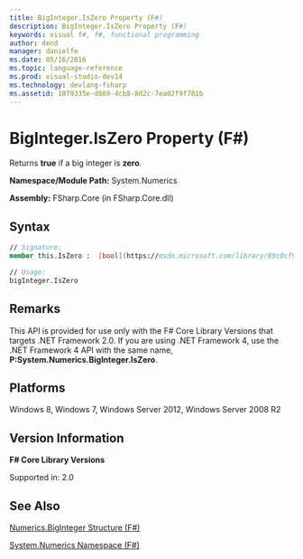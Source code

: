 ```yaml
---
title: BigInteger.IsZero Property (F#)
description: BigInteger.IsZero Property (F#)
keywords: visual f#, f#, functional programming
author: dend
manager: danielfe
ms.date: 05/16/2016
ms.topic: language-reference
ms.prod: visual-studio-dev14
ms.technology: devlang-fsharp
ms.assetid: 1079335e-d869-4cb8-8d2c-7ea02f9f701b 
---
```


# BigInteger.IsZero Property (F#)

Returns **true** if a big integer is **zero**.

**Namespace/Module Path:** System.Numerics

**Assembly:** FSharp.Core (in FSharp.Core.dll)


## Syntax

```fsharp
// Signature:
member this.IsZero :  [bool](https://msdn.microsoft.com/library/89c0cf9c-49ce-4207-a3be-555851a67dd5)

// Usage:
bigInteger.IsZero
```

## Remarks
This API is provided for use only with the F# Core Library Versions that targets .NET Framework 2.0. If you are using .NET Framework 4, use the .NET Framework 4 API with the same name, **P:System.Numerics.BigInteger.IsZero**.


## Platforms
Windows 8, Windows 7, Windows Server 2012, Windows Server 2008 R2


## Version Information
**F# Core Library Versions**

Supported in: 2.0




## See Also
[Numerics.BigInteger Structure &#40;F&#35;&#41;](Numerics.BigInteger-Structure-%5BFSharp%5D.md)

[System.Numerics Namespace &#40;F&#35;&#41;](System.Numerics-Namespace-%5BFSharp%5D.md)

